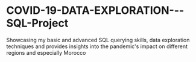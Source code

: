 # COVID-19-DATA-EXPLORATION---SQL-Project
Showcasing my basic and advanced SQL querying skills, data exploration techniques and provides insights into the pandemic's impact on different regions and especially Morocco
